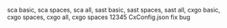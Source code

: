 sca basic,
sca spaces,
sca all,
sast basic,
sast spaces,
sast all,
cxgo basic,
cxgo spaces,
cxgo all,
cxgo spaces 12345
CxConfig.json
fix bug
